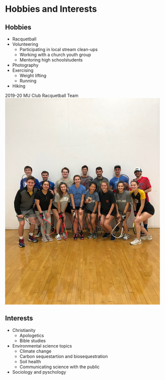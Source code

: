 # Hobbies and Interests

## Hobbies
* Racquetball
* Volunteering
  * Participating in local stream clean-ups
  * Working with a church youth group
  * Mentoring high schoolstudents
* Photography
* Exercising
  * Weight lifting
  * Running
* Hiking

2019-20 MU Club Racquetball Team
![MU Club Racquetball Team](2C887258-DDB0-400A-911B-206BF5937180.jpeg "2019 MU Club Racquetball Team")

## Interests
* Christianity
  * Apologetics
  * Bible studies
* Environmental science topics
  * Climate change
  * Carbon sequestartion and biosequestration
  * Soil health
  * Communicating science with the public
* Sociology and pyschology 
